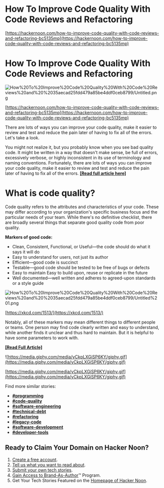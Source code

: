 # How To Improve Code Quality With Code Reviews and Refactoring

[https://hackernoon.com/how-to-improve-code-quality-with-code-reviews-and-refactoring-bc5135mp](https://hackernoon.com/how-to-improve-code-quality-with-code-reviews-and-refactoring-bc5135mp)

# How To Improve Code Quality With Code Reviews and Refactoring

![How%20To%20Improve%20Code%20Quality%20With%20Code%20Reviews%20and%20%2035aecad25fdd479a85be4ddf0ceb8799/Untitled.png](How%20To%20Improve%20Code%20Quality%20With%20Code%20Reviews%20and%20%2035aecad25fdd479a85be4ddf0ceb8799/Untitled.png)

[https://hackernoon.com/how-to-improve-code-quality-with-code-reviews-and-refactoring-bc5135mp](https://hackernoon.com/how-to-improve-code-quality-with-code-reviews-and-refactoring-bc5135mp)

There are lots of ways you can improve your code quality, make it easier to review and test and reduce the pain later of having to fix all of the errors. Let's take a look.

You might not realize it, but you probably know when you see bad quality code. It might be written in a way that doesn't make sense, be full of errors, excessively verbose, or highly inconsistent in its use of terminology and naming conventions. Fortunately, there are lots of ways you can improve your code quality, make it easier to review and test and reduce the pain later of having to fix all of the errors. **[[Read full article here]](https://hackernoon.com/how-to-improve-code-quality-with-code-reviews-and-refactoring-bc5135mp)**

# What is code quality?

Code quality refers to the attributes and characteristics of your code. These may differ according to your organization's specific business focus and the particular needs of your team. While there's no definitive checklist, there are broadly several things that separate good quality code from poor quality.

**Markers of good code:**

- Clean, Consistent, Functional, or Useful—the code should do what it says it will do
- Easy to understand for users, not just its author
- Efficient—good code is succinct
- Testable—good code should be tested to be free of bugs or defects
- Easy to maintain Easy to build upon, reuse or replicate in the future
- Well documented—well written and adheres to agreed-upon standards or a style guide

![How%20To%20Improve%20Code%20Quality%20With%20Code%20Reviews%20and%20%2035aecad25fdd479a85be4ddf0ceb8799/Untitled%201.png](How%20To%20Improve%20Code%20Quality%20With%20Code%20Reviews%20and%20%2035aecad25fdd479a85be4ddf0ceb8799/Untitled%201.png)

[https://xkcd.com/1513/](https://xkcd.com/1513/)

Notably, all of these markers may mean different things to different people or teams. One person may find code clearly written and easy to understand, while another finds it unclear and thus hard to maintain. But it is helpful to have some parameters to work with.

**[[Read Full Article]](https://hackernoon.com/how-to-improve-code-quality-with-code-reviews-and-refactoring-bc5135mp)**

![https://media.giphy.com/media/yCkpLXGiSP6KY/giphy.gif](https://media.giphy.com/media/yCkpLXGiSP6KY/giphy.gif)

[https://media.giphy.com/media/yCkpLXGiSP6KY/giphy.gif](https://media.giphy.com/media/yCkpLXGiSP6KY/giphy.gif)

Find more similar stories: 

- **[#programming](https://hackernoon.com/tagged/programming)**
- **[#code-quality](https://hackernoon.com/tagged/code-quality)**
- **[#software-engineering](https://hackernoon.com/tagged/software-engineering)**
- **[#technical-debt](https://hackernoon.com/tagged/technical-debt)**
- **[#refactoring](https://hackernoon.com/tagged/refactoring)**
- **[#legacy-code](https://hackernoon.com/tagged/legacy-code)**
- **[#software-development](https://hackernoon.com/tagged/software-development)**
- **[#developer-tools](https://hackernoon.com/tagged/developer-tools)**

## **Ready to Claim Your Domain on Hacker Noon?**

1. [Create a free account](https://hackernoon.com/signup?ref=noonifications.tech).
2. [Tell us what you want to read about](https://app.hackernoon.com/subscriptions?ref=noonifications.tech).
3. [Submit your own tech stories](https://app.hackernoon.com/new?ref=noonifications.tech). 
4. [Gain Access to Brand-As-Author](https://sponsor.hackernoon.com/brand-as-author?ref=noonifications.tech)™ Program. 
5. Get Your Tech Stories Featured on the [Homepage of Hacker Noon](https://hackernoon.com/?ref=noonifications.tech).